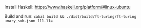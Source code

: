 Install Haskell: https://www.haskell.org/platform/#linux-ubuntu

Build and run: `cabal build && ./dist/build/ft-turing/ft-turing unary_sub.json 111-11=`
